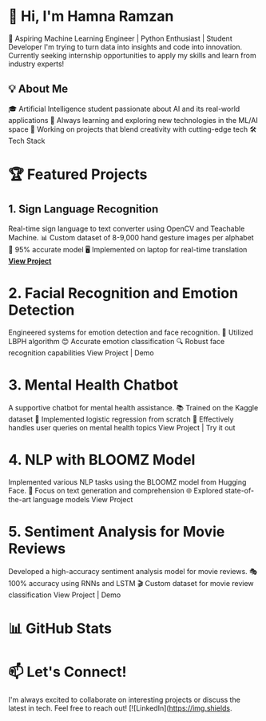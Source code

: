 
# 👋 Hi, I'm Hamna Ramzan
🚀 Aspiring Machine Learning Engineer | Python Enthusiast | Student Developer
I'm trying to turn data into insights and code into innovation. Currently seeking internship opportunities to apply my skills and learn from industry experts!
##  💡 About Me
🎓 Artificial Intelligence student passionate about AI and its real-world applications
🌱 Always learning and exploring new technologies in the ML/AI space
🔭 Working on projects that blend creativity with cutting-edge tech
🛠️ Tech Stack




# 🏆 Featured Projects
## 1. Sign Language Recognition
Real-time sign language to text converter using OpenCV and Teachable Machine.
📊 Custom dataset of 8-9,000 hand gesture images per alphabet
🎯 95% accurate model
🖥️ Implemented on laptop for real-time translation
**[View Project](https://github.com/11hamna/Hand_Sign_Detection)**

# 2. Facial Recognition and Emotion Detection
Engineered systems for emotion detection and face recognition.
🧠 Utilized LBPH algorithm
😊 Accurate emotion classification
🔍 Robust face recognition capabilities
View Project | Demo
# 3. Mental Health Chatbot
A supportive chatbot for mental health assistance.
📚 Trained on the Kaggle dataset
🤖 Implemented logistic regression from scratch
💬 Effectively handles user queries on mental health topics
View Project | Try it out
# 4. NLP with BLOOMZ Model
Implemented various NLP tasks using the BLOOMZ model from Hugging Face.
📝 Focus on text generation and comprehension
🌐 Explored state-of-the-art language models
View Project
# 5. Sentiment Analysis for Movie Reviews
Developed a high-accuracy sentiment analysis model for movie reviews.
🎭 100% accuracy using RNNs and LSTM
🎬 Custom dataset for movie review classification
View Project | Demo
# 📊 GitHub Stats

# 📫 Let's Connect!
I'm always excited to collaborate on interesting projects or discuss the latest in tech. Feel free to reach out!
[![LinkedIn](https://img.shields.

